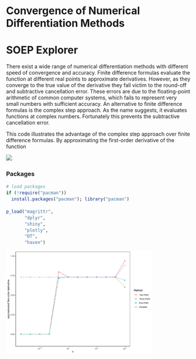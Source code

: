 # Convergence of Numerical Differentiation Methods

# SOEP Explorer
There exist a wide range of numerical differentiation methods with different speed of convergence and accuracy. Finite difference formulas evaluate the function at different real points to approximate derivatives. However, as they converge to the true value of the derivative they fall victim to the round-off and subtractive cancellation error. These errors are due to the floating-point arithmetic of common computer systems, which fails to represent very small numbers with sufficient accuracy. An alternative to finite difference formulas is the complex step approach. As the name suggests, it evaluates functions at complex numbers. Fortunately this prevents the subtractive cancellation error.

This code illustrates the advantage of the complex step approach over finite difference formulas.
By approximating the first-order derivative of the function
<!-- f(x) = (x^2)sin(1/x-->


<img src="SoepExplorerBasic.PNG" width="1200">

### Packages

```r
# load packages
if (!require("pacman")) 
  install.packages("pacman"); library("pacman") 

p_load("magrittr", 
       "dplyr", 
       "shiny",
       "plotly",
       "DT",
       "haven")

```

<img src="Convergence.jpg" width="400">
